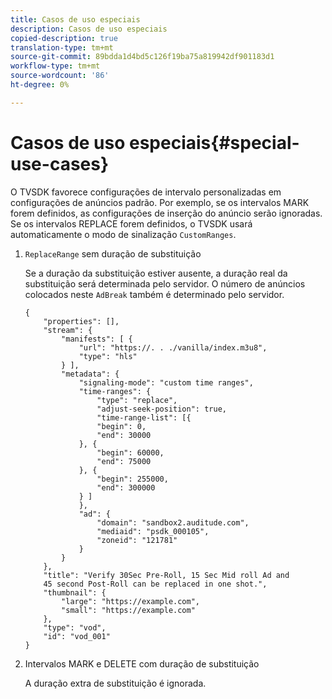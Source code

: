 ```yaml
---
title: Casos de uso especiais
description: Casos de uso especiais
copied-description: true
translation-type: tm+mt
source-git-commit: 89bdda1d4bd5c126f19ba75a819942df901183d1
workflow-type: tm+mt
source-wordcount: '86'
ht-degree: 0%

---
```



# Casos de uso especiais{#special-use-cases}

O TVSDK favorece configurações de intervalo personalizadas em configurações de anúncios padrão. Por exemplo, se os intervalos MARK forem definidos, as configurações de inserção do anúncio serão ignoradas. Se os intervalos REPLACE forem definidos, o TVSDK usará automaticamente o modo de sinalização `CustomRanges`.

1. `ReplaceRange` sem duração de substituição

   Se a duração da substituição estiver ausente, a duração real da substituição será determinada pelo servidor. O número de anúncios colocados neste `AdBreak` também é determinado pelo servidor.

   ```
   {
       "properties": [],
       "stream": {
           "manifests": [ {
               "url": "https://. . ./vanilla/index.m3u8",
               "type": "hls"
           } ],
           "metadata": {
               "signaling-mode": "custom time ranges",
               "time-ranges": {
                   "type": "replace",
                   "adjust-seek-position": true,
                   "time-range-list": [{
                   "begin": 0,
                   "end": 30000
               }, {
                   "begin": 60000,
                   "end": 75000
               }, {
                   "begin": 255000,
                   "end": 300000
               } ]
               },
               "ad": {             
                   "domain": "sandbox2.auditude.com",
                   "mediaid": "psdk_000105",
                   "zoneid": "121781"
               }     
           }
       },
       "title": "Verify 30Sec Pre-Roll, 15 Sec Mid roll Ad and 
       45 second Post-Roll can be replaced in one shot.",
       "thumbnail": {
           "large": "https://example.com",
           "small": "https://example.com"
       },
       "type": "vod",
       "id": "vod_001"
   }
   ```

1. Intervalos MARK e DELETE com duração de substituição

   A duração extra de substituição é ignorada.

